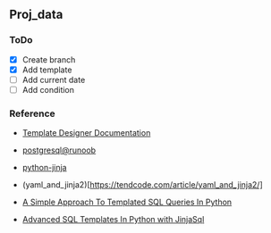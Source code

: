 ## Proj_data

### ToDo

- [x] Create branch
- [x] Add template
- [ ] Add current date
- [ ] Add condition

### Reference

- [Template Designer Documentation](https://jinja.palletsprojects.com/en/3.0.x/templates/)

- [postgresql@runoob](https://www.runoob.com/postgresql/postgresql-with.html)

- [python-jinja](https://geek-docs.com/python/python-tutorial/python-jinja.html)

- (yaml_and_jinja2)[https://tendcode.com/article/yaml_and_jinja2/]
- [A Simple Approach To Templated SQL Queries In Python](https://towardsdatascience.com/a-simple-approach-to-templated-sql-queries-in-python-adc4f0dc511)
- [Advanced SQL Templates In Python with JinjaSql](https://towardsdatascience.com/advanced-sql-templates-in-python-with-jinjasql-b996eadd761d)
